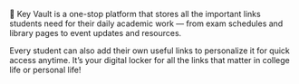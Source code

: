 🔐 Key Vault is a one-stop platform that stores all the important links students need for their daily academic work — from exam schedules and library pages to event updates and resources.

Every student can also add their own useful links to personalize it for quick access anytime. It’s your digital locker for all the links that matter in college life or personal life!
